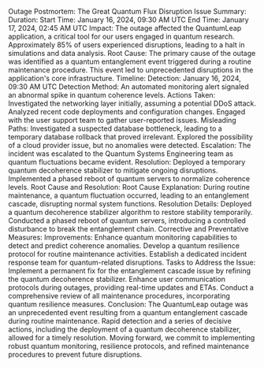 Outage Postmortem: The Great Quantum Flux Disruption
Issue Summary:
Duration:
Start Time: January 16, 2024, 09:30 AM UTC
End Time: January 17, 2024, 02:45 AM UTC
Impact:
The outage affected the QuantumLeap application, a critical tool for our users engaged in quantum research. Approximately 85% of users experienced disruptions, leading to a halt in simulations and data analysis.
Root Cause:
The primary cause of the outage was identified as a quantum entanglement event triggered during a routine maintenance procedure. This event led to unprecedented disruptions in the application's core infrastructure.
Timeline:
Detection:
January 16, 2024, 09:30 AM UTC
Detection Method:
An automated monitoring alert signaled an abnormal spike in quantum coherence levels.
Actions Taken:
Investigated the networking layer initially, assuming a potential DDoS attack.
Analyzed recent code deployments and configuration changes.
Engaged with the user support team to gather user-reported issues.
Misleading Paths:
Investigated a suspected database bottleneck, leading to a temporary database rollback that proved irrelevant.
Explored the possibility of a cloud provider issue, but no anomalies were detected.
Escalation:
The incident was escalated to the Quantum Systems Engineering team as quantum fluctuations became evident.
Resolution:
Deployed a temporary quantum decoherence stabilizer to mitigate ongoing disruptions.
Implemented a phased reboot of quantum servers to normalize coherence levels.
Root Cause and Resolution:
Root Cause Explanation:
During routine maintenance, a quantum fluctuation occurred, leading to an entanglement cascade, disrupting normal system functions.
Resolution Details:
Deployed a quantum decoherence stabilizer algorithm to restore stability temporarily.
Conducted a phased reboot of quantum servers, introducing a controlled disturbance to break the entanglement chain.
Corrective and Preventative Measures:
Improvements:
Enhance quantum monitoring capabilities to detect and predict coherence anomalies.
Develop a quantum resilience protocol for routine maintenance activities.
Establish a dedicated incident response team for quantum-related disruptions.
Tasks to Address the Issue:
Implement a permanent fix for the entanglement cascade issue by refining the quantum decoherence stabilizer.
Enhance user communication protocols during outages, providing real-time updates and ETAs.
Conduct a comprehensive review of all maintenance procedures, incorporating quantum resilience measures.
Conclusion:
The QuantumLeap outage was an unprecedented event resulting from a quantum entanglement cascade during routine maintenance. Rapid detection and a series of decisive actions, including the deployment of a quantum decoherence stabilizer, allowed for a timely resolution. Moving forward, we commit to implementing robust quantum monitoring, resilience protocols, and refined maintenance procedures to prevent future disruptions.


